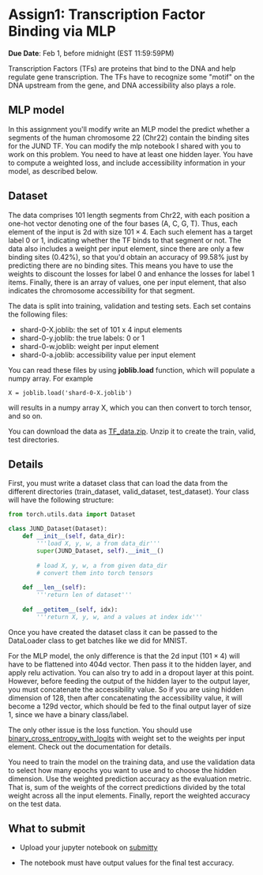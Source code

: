 <!--
.. title: CSCI4969-6969 Assign1
.. slug: mlib_assign1
.. date: 2022-01-25 13:23:01 UTC-04:00
.. tags: 
.. category: 
.. link: 
.. description: 
.. has_math: True
.. type: text
-->

# Assign1: Transcription Factor Binding via MLP

**Due Date**: Feb 1, before midnight (EST 11:59:59PM)

Transcription Factors (TFs) are proteins that bind to the DNA and help
regulate gene transcription. The TFs have to recognize some "motif" on the
DNA upstream from the gene, and DNA accessibility also plays a role.


## MLP model

In this assignment you'll modify write an MLP model the predict whether a
segments of the human chromosome 22 (Chr22) contain the binding sites for the JUND
TF.  You can modify the mlp notebook I shared with you to work on this
problem. You need to have at least one hidden layer. You have to compute a
weighted loss, and include accessibility information in your model, as
described below.

## Dataset
The data comprises 101 length segments from Chr22, with each position a
one-hot vector denoting one of the four bases (A, C, G, T). Thus, each
element of the input is 2d with size $101 \times 4$. Each such element has
a target label $0$ or $1$, indicating whether the TF binds to that segment or not. 
The data also includes a weight per input element, since there are only a
few binding sites (0.42%), so that you'd obtain an accuracy of 99.58% just
by predicting there are no binding sites. This means you have to use the
weights to discount the losses for label $0$ and enhance the losses for
label $1$ items. 
Finally, there is an array of values, one per input element, that also
indicates the chromosome accessibility for that segment.

The data is split into training, validation and testing sets. Each set
contains the following files:

* shard-0-X.joblib: the set of 101 x 4 input elements
* shard-0-y.joblib: the true labels: 0 or 1
* shard-0-w.joblib: weight per input element
* shard-0-a.joblib: accessibility value per input element

You can read these files by using **joblib.load** function, which will
populate a numpy array. For example

    X = joblib.load('shard-0-X.joblib')

will results in a numpy array X, which you can then convert to torch tensor,
and so on.

You can download the data as [TF_data.zip](https://www.cs.rpi.edu/~zaki/MLIB/data/TF_data.zip). Unzip it to create the train, valid, test directories.

## Details

First, you must write a dataset class that can load the data from the
different directories (train_dataset, valid_dataset, test_dataset).
Your class will have the following structure:

```python
from torch.utils.data import Dataset

class JUND_Dataset(Dataset):
    def __init__(self, data_dir):
        '''load X, y, w, a from data_dir'''        
        super(JUND_Dataset, self).__init__()
        
        # load X, y, w, a from given data_dir
        # convert them into torch tensors
        
    def __len__(self):
        '''return len of dataset'''
    
    def __getitem__(self, idx):
        '''return X, y, w, and a values at index idx'''
```

Once you have created the dataset class it can be passed to the DataLoader
class to get batches like we did for MNIST.


For the MLP model, the only difference is that the 2d input ($101\times 4$)
will have to be flattened into 404d vector. Then pass it to the hidden
layer, and apply relu activation. 
You can also try to add in a dropout layer at this point.
However, before feeding the output of the
hidden layer to the output layer, you must concatenate the accessibility
value. So if you are using hidden dimension of 128, then after concatenating
the accessibility value, it will become a 129d vector, which should be fed
to the final output layer of size 1, since we have a binary class/label.

The only other issue is the loss function. You should use
[binary_cross_entropy_with_logits](https://pytorch.org/docs/stable/generated/torch.nn.functional.binary_cross_entropy_with_logits.html) with weight set to the weights per
input element. Check out the documentation for details.

You need to train the model on the training data, and use the validation
data to select how many epochs you want to use and to choose the hidden
dimension. Use the weighted prediction accuracy as the evaluation metric.
That is, sum of the weights of the correct predictions divided by the total
weight across all the input elements. Finally, report the weighted accuracy
on the test data.

## What to submit

* Upload your jupyter notebook on [submitty](https://submitty.cs.rpi.edu/courses/s22/csci4969/gradeable/Assign1)

* The notebook must have output values for the final test accuracy.


